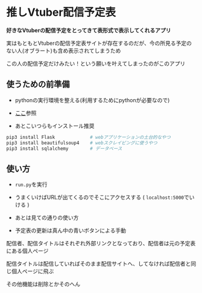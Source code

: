 # 推しVtuber配信予定表

**好きなVtuberの配信予定をとってきて表形式で表示してくれるアプリ**

実はもともとVtuberの配信予定表サイトが存在するのだが、今の所見る予定のない人(オブラート)も含め表示されてしまうため

この人の配信予定だけみたい！という願いを叶えてしまったのがこのアプリ

## 使うための前準備
* pythonの実行環境を整える(利用するためにpythonが必要なので)

* [ここ](https://www.sejuku.net/blog/33294)参照

* あとこいつらもインストール推奨

```bash
pip3 install Flask             # webアプリケーションの土台的なやつ
pip3 install beautifulsoup4    # webスクレイピングに使うやつ
pip3 install sqlalchemy        # データベース
```


## 使い方
* `run.py`を実行

* うまくいけばURLが出てくるのでそこにアクセスする ( `localhost:5000`でいける )

* あとは見ての通りの使い方

* 予定表の更新は真ん中の青いボタンによる手動

配信者、配信タイトルはそれぞれ外部リンクとなっており、配信者は元の予定表にある個人ページ

配信タイトルは配信していればそのまま配信サイトへ、してなければ配信者と同じ個人ページに飛ぶ

その他機能は削除とかそのへん
